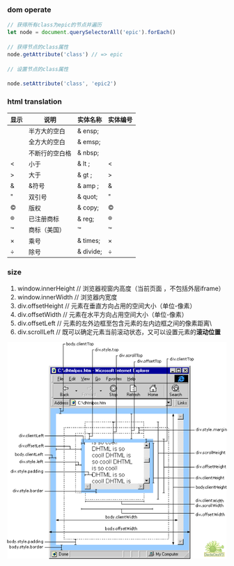 ### dom operate

```js
// 获得所有class为epic的节点并遍历
let node = document.querySelectorAll('epic').forEach()

// 获得节点的class属性
node.getAttribute('class') // => epic

// 设置节点的class属性

node.setAttribute('class', 'epic2')
```



### html translation

| 显示 | 说明           | 实体名称 | 实体编号 |
| ---- | -------------- | -------- | -------- |
|      | 半方大的空白   | & ensp; | &#8194;  |
|      | 全方大的空白   | & emsp; | &#8195;  |
|      | 不断行的空白格 | & nbsp; | &#160;   |
| <    | 小于           | & lt ; | &#60;    |
| >    | 大于           | & gt ;   | &#62;    |
| &    | &符号          | & amp ;  | &#38;    |
| "    | 双引号         | & quot;  | &#34;    |
| ©    | 版权           | & copy;  | &#169;   |
| ®    | 已注册商标     | & reg;   | &#174;   |
| ™    | 商标（美国）   | ™        | &#8482;  |
| ×    | 乘号           | & times; | &#215;   |
| ÷    | 除号           | & divide; | &#247;   |

### size

1. window.innerHeight     // 浏览器视窗内高度（当前页面 ，不包括外层iframe）
2. window.innerWidth      // 浏览器内宽度
3. div.offsetHeight            // 元素在垂直方向占用的空间大小（单位-像素）
4. div.offsetWidth             // 元素在水平方向占用空间大小（单位-像素）
5. div.offsetLeft                 // 元素的左外边框至包含元素的左内边框之间的像素距离\
6. div.scrollLeft                  // 既可以确定元素当前滚动状态，又可以设置元素的**滚动位置**



![domOffset](./imgs/DOMOffset.gif)

